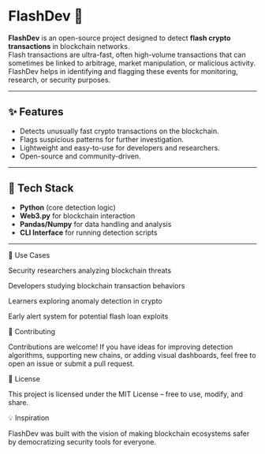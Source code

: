 
# FlashDev 🚀  

**FlashDev** is an open-source project designed to detect **flash crypto transactions** in blockchain networks.  
Flash transactions are ultra-fast, often high-volume transactions that can sometimes be linked to arbitrage, market manipulation, or malicious activity. FlashDev helps in identifying and flagging these events for monitoring, research, or security purposes.  

---

## ✨ Features
- Detects unusually fast crypto transactions on the blockchain.  
- Flags suspicious patterns for further investigation.  
- Lightweight and easy-to-use for developers and researchers.  
- Open-source and community-driven.  

---

## 🔧 Tech Stack
- **Python** (core detection logic)  
- **Web3.py** for blockchain interaction  
- **Pandas/Numpy** for data handling and analysis  
- **CLI Interface** for running detection scripts  

---


🎯 Use Cases

Security researchers analyzing blockchain threats

Developers studying blockchain transaction behaviors

Learners exploring anomaly detection in crypto

Early alert system for potential flash loan exploits

🤝 Contributing

Contributions are welcome! If you have ideas for improving detection algorithms, supporting new chains, or adding visual dashboards, feel free to open an issue or submit a pull request.

📜 License

This project is licensed under the MIT License – free to use, modify, and share.

💡 Inspiration

FlashDev was built with the vision of making blockchain ecosystems safer by democratizing security tools for everyone.
